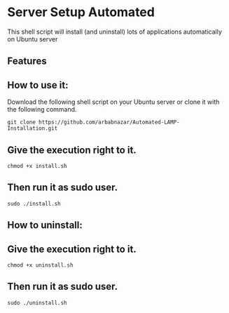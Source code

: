 Server Setup Automated
===========================
This shell script will install (and uninstall) lots of applications automatically on Ubuntu server

Features
---------




How to use it:
-------------

Download the following shell script on your Ubuntu server or clone it with the following command.
```
git clone https://github.com/arbabnazar/Automated-LAMP-Installation.git
```
Give the execution right to it.
------------------------------
```
chmod +x install.sh
```
Then run it as sudo user.
-------------------------
```
sudo ./install.sh
```


How to uninstall:
-------------

Give the execution right to it.
------------------------------
```
chmod +x uninstall.sh
```
Then run it as sudo user.
-------------------------
```
sudo ./uninstall.sh
```
